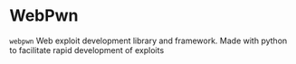 # WebPwn 
`webpwn` Web exploit development library and framework. Made with python to facilitate rapid development of exploits
